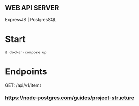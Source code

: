 ## WEB API SERVER

ExpressJS | PostgresSQL

# Start
```
$ docker-compose up
```

# Endpoints
GET: /api/v1/items


### https://node-postgres.com/guides/project-structure